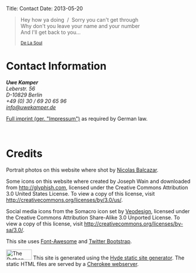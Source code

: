 Title: Contact
Date: 2013-05-20

<blockquote class="pull-right" cite="http://en.wikipedia.org/wiki/Ring_Ring_Ring_(Ha_Ha_Hey)">
	<p>Hey how ya doing&nbsp;&nbsp;/&nbsp;&nbsp;Sorry you can't get through<br />
		Why don't you leave your name and your number<br />
		And I'll get back to you…</p>
  <small><a href="http://en.wikipedia.org/wiki/Ring_Ring_Ring_(Ha_Ha_Hey)">De La Soul</a></small>
</blockquote>

<h1 class="start_page">Contact Information</h1>
<p></p>
<address>
	<strong>Uwe Kamper</strong><br>
	Leberstr. 56<br>
	D-10829 Berlin</address>
<address>
	<abbr title="land-line telephone"><i class="icon-phone"></i></abbr> +49 (0) 30 / 69 20 65 96<br>
	<email><i class="icon-envelope"></i> <a href="mailto:info@uwekamper.de">info@uwekamper.de</a></email>
</address>
<p><a href="impressum.html">Full imprint (ger. "Impressum")</a> as required by German law.</p>
<p>&nbsp;</p>
<h1 class="start_page">Credits</h1>
<p>Portrait photos on this website where shot by <a href="http://nicolasbalcazar.com/">Nicolas Balcazar</a>.</p>
<p>Some icons on this website where created by Joseph Wain and downloaded from 
	<a href="http://glyphish.com">http://glyphish.com</a>, licensed under the Creative Commons Attribution 3.0 
	United States License. To view a copy of this license, visit 
	<a href="http://creativecommons.org/licenses/by/3.0/us/">http://creativecommons.org/licenses/by/3.0/us/</a>.</p>
<p>Social media icons from the Somacro icon set by <a href="http://veodesign.com">Veodesign</a>, 
	licensed under the Creative Commons Attribution Share-Alike 3.0 Unported License.
	To view a copy of this license, visit 
		<a href="http://creativecommons.org/licenses/by-sa/3.0/">http://creativecommons.org/licenses/by-sa/3.0/</a>.</p>
<p>This site uses <a href="http://fortawesome.github.com/Font-Awesome/">Font-Awesome</a> and 
	<a href="http://twitter.github.com/bootstrap/">Twitter Bootstrap</a>.</p>
<p><a href="http://www.python.org/"><img src="{{ SITEURL }}/theme/img/python-powered-w-70x28.png" 
	width="70" height="28" title="The Python-powered logo"></a>
	This site is generated using the <a href="http://hyde.github.com/">Hyde static site generator</a>. 
	The static HTML files are served by a <a href="http://www.cherokee-project.com/">Cherokee webserver</a>.

	
